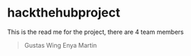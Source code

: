 # hackthehubproject

This is the read me for the project, there are 4 team members
> Gustas
> Wing
> Enya
> Martin

